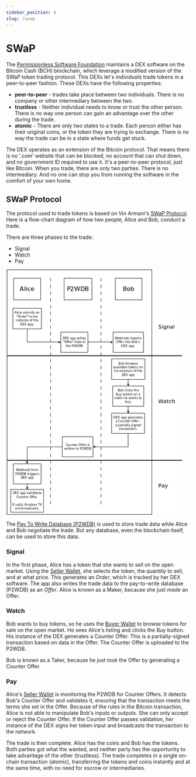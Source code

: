 ```yaml
---
sidebar_position: 4
slug: /swap
---
```


# SWaP

The [Permissionless Software Foundation](https://psfoundation.cash) maintains a DEX software on the Bitcoin Cash (BCH) blockchain, which leverage a modified version of the SWaP token trading protocol. This DEXs let's *individuals* trade tokens in a peer-to-peer fashion. These DEXs have the following properties:

- **peer-to-peer** - trades take place between two individuals. There is no company or other intermediary between the two.
- **trustless** - Neither individual needs to know or trust the other person. There is no way one person can gain an advantage over the other during the trade.
- **atomic** - There are only two states to a trade. Each person either has their original coins, or the token they are trying to exchange. There is no way the trade can be in a state where funds get stuck.

The DEX operates as an extension of the Bitcoin protocol. That means there is no '.com' website that can be blocked, no account that can shut down, and no government ID required to use it. It's a peer-to-peer protocol, just like Bitcoin. When you trade, there are only two parties. There is no intermediary. And no one can stop you from running the software in the comfort of your own home.


## SWaP Protocol

The protocol used to trade tokens is based on Vin Armani's [SWaP Protocol](https://github.com/vinarmani/swap-protocol). Here is a flow-chart diagram of how two people, Alice and Bob, conduct a trade.

There are three phases to the trade:

- Signal
- Watch
- Pay

[![SWaP Diagram](./img/swap-workflow.png)](./img/swap-workflow.png)

The [Pay To Write Database (P2WDB)](https://p2wdb.com) is used to store trade data while Alice and Bob negotiate the trade. But any database, even the blockchain itself, can be used to store this data.

### Signal
In the first phase, Alice has a token that she wants to sell on the open market. Using the [Seller Wallet](/usage/seller-wallet), she selects the token, the quantity to sell, and at what price. This generates an *Order*, which is tracked by her DEX software. The app also writes the trade data to the pay-to-write database (P2WDB) as an *Offer*. Alice is known as a Maker, because she just *made* an Offer.

### Watch
Bob wants to buy tokens, so he uses the [Buyer Wallet](/usage/buyer-wallet) to browse tokens for sale on the open market. He sees Alice's listing and clicks the Buy button. His instance of the DEX generates a Counter Offer. This is a partially-signed transaction based on data in the Offer. The Counter Offer is uploaded to the P2WDB.

Bob is known as a Taker, because he just *took* the Offer by generating a Counter Offer.

### Pay
Alice's [Seller Wallet](/usage/seller-wallet) is monitoring the P2WDB for Counter Offers. It detects Bob's Counter Offer and validates it, ensuring that the transaction meets the terms she set in the Offer. Because of the rules in the Bitcoin transaction, Alice is not able to manipulate Bob's inputs or outputs. She can only accept or reject the Counter Offer. If the Counter Offer passes validation, her instance of the DEX signs her token input and broadcasts the transaction to the network.

The trade is then complete. Alice has the coins and Bob has the tokens. Both parties got what the wanted, and neither party has the opportunity to take advantage of the other (trustless). The trade completes in a single on-chain transaction (atomic), transferring the tokens and coins instantly and at the same time, with no need for escrow or intermediaries.

